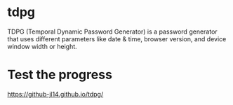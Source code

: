 # tdpg
TDPG (Temporal Dynamic Password Generator) is a password generator that uses different parameters like date &amp; time, browser version, and device window width or height.


# Test the progress
https://github-jl14.github.io/tdpg/
